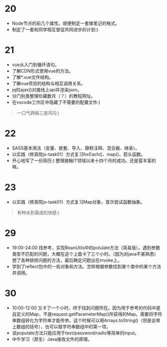 # 20
- Node节点的前几个属性。顺便制定一套做笔记的格式。
- 制定了一套和同学相互督促共同进步的计划:)

# 21
- vue从入门到循环语句。
- 了解CDN形式使用vue的方法。
- 了解*.vue文件结构。
- 了解vue项目的结构与相互调用关系。
- jq的ajax()对接线上api并渲染json。
- 分门别类整理珍藏数月（？）的教程网址。
- 在vscode工作区中隐藏了不需要的配置文件:)
> 一口气跨越三道鸿沟:)

# 22
- SASS基本用法（变量、嵌套、导入、静默注释、混合器、继承）。
- 以实践（修真院js-task01）方式复习forEach()、map()、箭头函数。
- 开心地写了一份简历:) 整理接触IT领域以来十四个月的成功。还是蛮丰富的嘛。

# 23
- 以实践（修真院js-task01）方式复习Map对象，首次尝试函数抽象。
> 有种水到渠成的快感:)

# 29
- 19:00-24:00 找参考，实现BeanUtils中的polulate方法（简易版）。遇到参数类型不匹配的问题，大概在这个上面卡了三个小时。（因为对java不甚熟悉）想了各种排除问题的方法，最后确定问题出在invoke上。
- 学到了reflect包中的一些对象和方法。怎样根据参数找到某个类中的某个方法并调用。

# 30
- 10:00-12:00 又卡了一个小时，终于找到问题所在。因为用于参考的代码中是自定义的Map，不是request.getParameterMap()所获得的Map。需要将字符串数组转化为字符串才能传参。这个时候可以用Arrays.toString()（但是会带上数组的括号），也可以取字符串数组中的第一项。
- 该populate方法只能应用于text/password/radio等简单的input。
- 中午学习（原生）Java接收文件的原理。